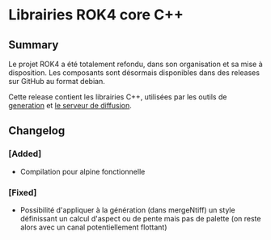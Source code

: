 # Librairies ROK4 core C++

## Summary

Le projet ROK4 a été totalement refondu, dans son organisation et sa mise à disposition. Les composants sont désormais disponibles dans des releases sur GitHub au format debian.

Cette release contient les librairies C++, utilisées par les outils de [generation](https://github.com/rok4/generation) et [le serveur de diffusion](https://github.com/rok4/server).

## Changelog

### [Added]

* Compilation pour alpine fonctionnelle

### [Fixed]

* Possibilité d'appliquer à la génération (dans mergeNtiff) un style définissant un calcul d'aspect ou de pente mais pas de palette (on reste alors avec un canal potentiellement flottant)

<!-- 
### [Added]

### [Changed]

### [Deprecated]

### [Removed]

### [Fixed]

### [Security] 
-->